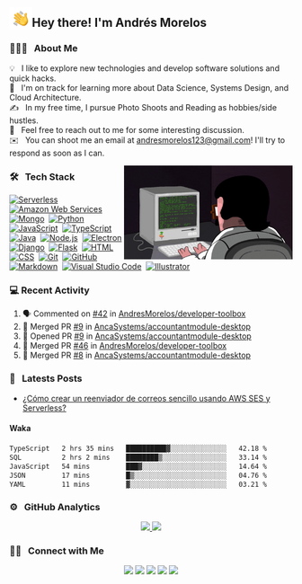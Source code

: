 <img alt="Night Coding" src="./assets/Hand%20Wave.gif" width='40' align="left"/><h2>Hey there! I'm Andrés Morelos</h2>

<!-- ## 👋 &nbsp; Hey there! I'm Andres Morelos -->

### 👨🏻‍💻 &nbsp; About Me

💡 &nbsp; I like to explore new technologies and develop software solutions and quick hacks.\
🌱 &nbsp; I'm on track for learning more about Data Science, Systems Design, and Cloud Architecture.\
✍️ &nbsp; In my free time, I pursue Photo Shoots and Reading as hobbies/side hustles.\
💬 &nbsp; Feel free to reach out to me for some interesting discussion.\
✉️ &nbsp; You can shoot me an email at andresmorelos123@gmail.com! I'll try to respond as soon as I can.

<img alt="Night Coding" src="https://raw.githubusercontent.com/AndresMorelos/AndresMorelos/master/assets/coding.gif" align="right" width="300px"/>

### 🛠 &nbsp; Tech Stack

[![Serverless](https://img.shields.io/badge/-Serverless-05122A?style=flat&logo=serverless)](https://github.com/AndresMorelos?tab=repositories&q=&type=&language=)&nbsp; 
[![Amazon Web Services](https://img.shields.io/badge/-Amazon%20Web%20Services-05122A?style=flat&logo=amazon)](https://github.com/AndresMorelos?tab=repositories&q=&type=&language=)&nbsp; 
[![Mongo](https://img.shields.io/badge/-Mongo%20DB-05122A?style=flat&logo=mongodb)](https://github.com/AndresMorelos?tab=repositories&q=&type=&language=)&nbsp; 
[![Python](https://img.shields.io/badge/-Python-05122A?style=flat&logo=python)](https://github.com/AndresMorelos?tab=repositories&q=&type=&language=python)&nbsp; 
[![JavaScript](https://img.shields.io/badge/-JavaScript-05122A?style=flat&logo=javascript)](https://github.com/AndresMorelos?tab=repositories&q=&type=&language=javascript)&nbsp; 
[![TypeScript](https://img.shields.io/badge/-TypeScript-05122A?style=flat&logo=typescript)](https://github.com/AndresMorelos?tab=repositories&q=&type=&language=typescript)&nbsp; 
[![Java](https://img.shields.io/badge/-Java-05122A?style=flat&logo=Java&logoColor=FFA518)](https://github.com/AndresMorelos?tab=repositories&q=&type=&language=java)&nbsp; 
[![Node.js](https://img.shields.io/badge/-Node.js-05122A?style=flat&logo=node.js)](https://github.com/AndresMorelos?tab=repositories&q=&type=&language=nodejs)&nbsp; 
[![Electron](https://img.shields.io/badge/-Electron-05122A?style=flat&logo=electron)](https://github.com/AndresMorelos?tab=repositories&q=&type=&language=javascript)&nbsp; 
[![Django](https://img.shields.io/badge/-Django-05122A?style=flat&logo=django&logoColor=092E20)](https://github.com/AndresMorelos?tab=repositories&q=&type=&language=python)&nbsp; 
[![Flask](https://img.shields.io/badge/-Flask-05122A?style=flat&logo=flask)](https://github.com/AndresMorelos?tab=repositories&q=&type=&language=python)&nbsp; 
[![HTML](https://img.shields.io/badge/-HTML-05122A?style=flat&logo=HTML5)](https://github.com/AndresMorelos?tab=repositories&q=&type=&language=html)&nbsp; 
[![CSS](https://img.shields.io/badge/-CSS-05122A?style=flat&logo=CSS3&logoColor=1572B6)](https://github.com/AndresMorelos?tab=repositories&q=&type=&language=css)&nbsp; 
[![Git](https://img.shields.io/badge/-Git-05122A?style=flat&logo=git)](https://github.com/AndresMorelos?tab=repositories&q=&type=&language=)&nbsp; 
[![GitHub](https://img.shields.io/badge/-GitHub-05122A?style=flat&logo=github)](https://github.com/AndresMorelos?tab=repositories&q=&type=&language=)&nbsp; 
[![Markdown](https://img.shields.io/badge/-Markdown-05122A?style=flat&logo=markdown)](https://github.com/AndresMorelos?tab=repositories&q=&type=&language=)&nbsp; 
[![Visual Studio Code](https://img.shields.io/badge/-Visual%20Studio%20Code-05122A?style=flat&logo=visual-studio-code&logoColor=007ACC)](https://github.com/AndresMorelos?tab=repositories&q=&type=&language=)&nbsp; 
[![Illustrator](https://img.shields.io/badge/-Illustrator-05122A?style=flat&logo=adobe-illustrator)](https://github.com/AndresMorelos?tab=repositories&q=&type=&language=)&nbsp; 

### 💻 Recent Activity

<!--START_SECTION:activity-->

1. 🗣 Commented on [#42](https://github.com/AndresMorelos/developer-toolbox/issues/42) in [AndresMorelos/developer-toolbox](https://github.com/AndresMorelos/developer-toolbox)
2. 🎉 Merged PR [#9](https://github.com/AncaSystems/accountantmodule-desktop/pull/9) in [AncaSystems/accountantmodule-desktop](https://github.com/AncaSystems/accountantmodule-desktop)
3. 💪 Opened PR [#9](https://github.com/AncaSystems/accountantmodule-desktop/pull/9) in [AncaSystems/accountantmodule-desktop](https://github.com/AncaSystems/accountantmodule-desktop)
4. 🎉 Merged PR [#46](https://github.com/AndresMorelos/developer-toolbox/pull/46) in [AndresMorelos/developer-toolbox](https://github.com/AndresMorelos/developer-toolbox)
5. 🎉 Merged PR [#8](https://github.com/AncaSystems/accountantmodule-desktop/pull/8) in [AncaSystems/accountantmodule-desktop](https://github.com/AncaSystems/accountantmodule-desktop)

<!--END_SECTION:activity-->

### 📓 &nbsp; Latests Posts

<!-- BLOG-POST-LIST:START -->
- [¿Cómo crear un reenviador de correos sencillo usando AWS SES y Serverless?](https://andresmorelos.medium.com/c%C3%B3mo-crear-un-reenviador-de-correos-sencillo-usando-aws-ses-y-serverless-bf653385743a?source=rss-189eff4830bb------2)
<!-- BLOG-POST-LIST:END -->

#### Waka
<!--START_SECTION:waka-->
```text
TypeScript   2 hrs 35 mins   ██████████▓░░░░░░░░░░░░░░   42.18 % 
SQL          2 hrs 2 mins    ████████▒░░░░░░░░░░░░░░░░   33.14 % 
JavaScript   54 mins         ███▓░░░░░░░░░░░░░░░░░░░░░   14.64 % 
JSON         17 mins         █▒░░░░░░░░░░░░░░░░░░░░░░░   04.76 % 
YAML         11 mins         ▓░░░░░░░░░░░░░░░░░░░░░░░░   03.21 % 
```
<!--END_SECTION:waka-->

### ⚙️ &nbsp; GitHub Analytics

<p align="center">
<a href="https://github.com/AndresMorelos">
  <img height="180em" src="https://github-readme-stats-eight-theta.vercel.app/api?username=andresmorelos&show_icons=true&theme=algolia&include_all_commits=true&count_private=true"/>
  <img height="180em" src="https://github-readme-stats-eight-theta.vercel.app/api/top-langs/?username=andresmorelos&layout=compact&langs_count=8&theme=algolia"/>
</a>
</p>

### 🤝🏻 &nbsp; Connect with Me

<p align="center">
<a href="https://andresmorelos.dev"><img src="https://img.shields.io/badge/-andresmorelos.dev-3423A6?style=flat&logo=Google-Chrome&logoColor=white"/></a>
<a href="https://linkedin.com/in/andresmorelos"><img src="https://img.shields.io/badge/-Andres%20Morelos-0077B5?style=flat&logo=Linkedin&logoColor=white"/></a>
<a href="mailto:andresmorelos123@gmail.com"><img src="https://img.shields.io/badge/-andresmorelos123@gmail.com-D14836?style=flat&logo=Gmail&logoColor=white"/></a>
<a href="https://instagram.com/andresmorelos"><img src="https://img.shields.io/badge/-@andresmorelos_-E4405F?style=flat&logo=Instagram&logoColor=white"/></a>
<a href="https://facebook.com/andress50"><img src="https://img.shields.io/badge/-@Andress50-1877F2?style=flat&logo=Facebook&logoColor=white"/></a>
</p>
